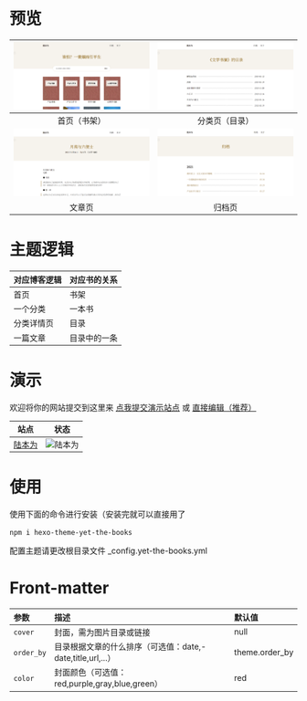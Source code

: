 # 预览

| ![首页（书架）](./cover/1.png) | ![分类页（目录）](./cover/2.png) |
| :----------------------------: | :------------------------------: |
|          首页（书架）          |          分类页（目录）          |
|    ![文章页](./cover/3.png)    |     ![归档页](./cover/4.png)     |
|             文章页             |              归档页              |

# 主题逻辑

| 对应博客逻辑 | 对应书的关系 |
| ------------ | ------------ |
| 首页         | 书架         |
| 一个分类     | 一本书       |
| 分类详情页   | 目录         |
| 一篇文章     | 目录中的一条 |

# 演示

欢迎将你的网站提交到这里来 [点我提交演示站点](https://github.com/Yet-The-Books/hexo-theme-yet-the-books/discussions/12) 或 [直接编辑（推荐）](https://github.com/Yet-The-Books/hexo-theme-yet-the-books/edit/main/README.md)

| 站点                                  | 状态                                                         |
| ------------------------------------- | ------------------------------------------------------------ |
| [陆本为](https://books.nexmoe.com/)       | ![陆本为](https://img.shields.io/website?url=https://books.nexmoe.com/) |

# 使用
使用下面的命令进行安装（安装完就可以直接用了

```shell
npm i hexo-theme-yet-the-books
```

配置主题请更改根目录文件 _config.yet-the-books.yml

# Front-matter

| 参数       | 描述                                                       | 默认值         |
| :--------- | :--------------------------------------------------------- | :------------- |
| `cover`    | 封面，需为图片目录或链接                                   | null           |
| `order_by` | 目录根据文章的什么排序（可选值：date,-date,title,url,...） | theme.order_by |
| `color`    | 封面颜色（可选值：red,purple,gray,blue,green）             | red            |
